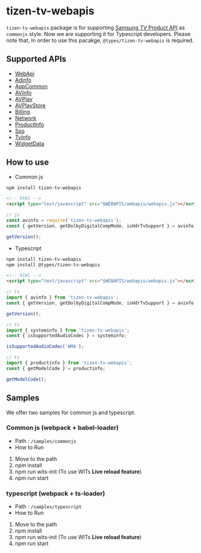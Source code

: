 # tizen-tv-webapis

`tizen-tv-webapis` package is for supporting [Samsung TV Product API](https://developer.samsung.com/smarttv/develop/api-references/samsung-product-api-references.html) as `commonjs` style.
Now we are supporting it for Typescript developers.
Please note that, In order to use this pacakge, `@types/tizen-tv-webapis` is required.

## Supported APIs

-   [WebApi](https://developer.samsung.com/smarttv/develop/api-references/samsung-product-api-references/webapi-api.html)
-   [Adinfo](https://developer.samsung.com/smarttv/develop/api-references/samsung-product-api-references/adinfo-api.html)
-   [AppCommon](https://developer.samsung.com/smarttv/develop/api-references/samsung-product-api-references/appcommon-api.html)
-   [AVInfo](https://developer.samsung.com/smarttv/develop/api-references/samsung-product-api-references/avinfo-api.html)
-   [AVPlay](https://developer.samsung.com/smarttv/develop/api-references/samsung-product-api-references/avplay-api.html)
-   [AVPlayStore](https://developer.samsung.com/smarttv/develop/api-references/samsung-product-api-references/avplaystore-api.html)
-   [Billing](https://developer.samsung.com/smarttv/develop/api-references/samsung-product-api-references/billing-api.html)
-   [Network](https://developer.samsung.com/smarttv/develop/api-references/samsung-product-api-references/network-api.html)
-   [ProductInfo](https://developer.samsung.com/smarttv/develop/api-references/samsung-product-api-references/productinfo-api.html)
-   [Sso](https://developer.samsung.com/smarttv/develop/api-references/samsung-product-api-references/sso-api.html)
-   [TvInfo](https://developer.samsung.com/smarttv/develop/api-references/samsung-product-api-references/tvinfo-api.html)
-   [WidgetData](https://developer.samsung.com/smarttv/develop/api-references/samsung-product-api-references/widgetdata-api.html)

## How to use

-   Common js

```sh
npm install tizen-tv-webapis
```

```html
<!-- html -->
<script type="text/javascript" src="$WEBAPIS/webapis/webapis.js"></script>
```

```js
// js
const avinfo = require('tizen-tv-webapis');
const { getVersion, getDolbyDigitalCompMode, isHdrTvSupport } = avinfo;

getVersion();
```

-   Typescript

```sh
npm install tizen-tv-webapis
npm install @types/tizen-tv-webapis
```

```html
<!-- html -->
<script type="text/javascript" src="$WEBAPIS/webapis/webapis.js"></script>
```

```ts
// ts
import { avinfo } from 'tizen-tv-webapis';
const { getVersion, getDolbyDigitalCompMode, isHdrTvSupport } = avinfo;

getVersion();
```

```ts
// ts
import { systeminfo } from 'tizen-tv-webapis';
const { isSupportedAudioCodec } = systeminfo;

isSupportedAudioCodec('WMA');
```

```ts
// ts
import { productinfo } from 'tizen-tv-webapis';
const { getModelCode } = productinfo;

getModelCode();
```

## Samples

We offer two samples for common js and typescript.

### Common js (webpack + babel-loader)

-   Path : `/samples/commonjs`
-   How to Run

1. Move to the path
2. npm install
3. npm run wits-init (To use WITs **Live reload feature**)
4. npm run start

### typescript (webpack + ts-loader)

-   Path : `/samples/typescript`
-   How to Run

1. Move to the path
2. npm install
3. npm run wits-init (To use WITs **Live reload feature**)
4. npm run start
